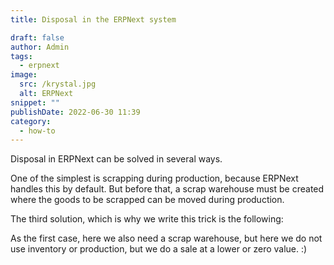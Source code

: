 ```yaml
---
title: Disposal in the ERPNext system

draft: false
author: Admin
tags:
  - erpnext
image:
  src: /krystal.jpg
  alt: ERPNext
snippet: ""
publishDate: 2022-06-30 11:39
category:
  - how-to
---
```


Disposal in ERPNext can be solved in several ways.

One of the simplest is scrapping during production, because ERPNext handles this by default. But before that, a scrap warehouse must be created where the goods to be scrapped can be moved during production.

The third solution, which is why we write this trick is the following:

As the first case, here we also need a scrap warehouse, but here we do not use inventory or production, but we do a sale at a lower or zero value. :)
